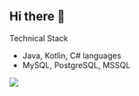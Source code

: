 ## Hi there 👋
Technical Stack
*   Java, Kotlin, C# languages
*   MySQL, PostgreSQL, MSSQL


<img src ="https://github-readme-stats.vercel.app/api?username=haarta)](https://github.com/haarta/github-readme-stats">
